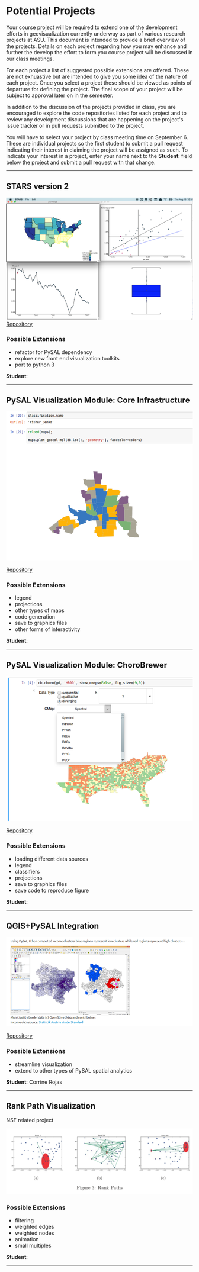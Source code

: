 # Potential Projects

Your course project will be required to extend one of the development efforts in geovisualization currently underway as part of various research projects at ASU. This document is intended to provide a brief overview of the projects. Details on each project regarding how you may enhance and further the develop the effort to form you course project will be discussed in our class meetings.
 
For each project a list of suggested possible extensions are offered. These are not exhuastive but are intended to give you some idea of the nature of each project. Once you select a project these should be viewed as points of departure for defining the project.  The final scope of your project will be subject to approval later on in the semester.


In addition to the discussion of the projects provided in class, you are encouraged to explore the code repositories listed for each project and to review any development discussions that are happening on the project's issue tracker or in pull requests submitted to the project.

You will have to select your project by class meeting time on September 6. These are individual projects so the first student to submit a pull request indicating their interest in claiming the project will be assigned as such. To indicate your interest in a project, enter your name next to the **Student**: field below the project and submit a pull request with that change.

---

## STARS version 2

![stars](figures/projects_stars.png "stars")
[Repository](https://github.com/sjsrey/stars)

### Possible Extensions

- refactor for PySAL dependency
- explore new front end visualization toolkits
- port to python 3


**Student**:

---

## PySAL Visualization Module: Core Infrastructure

![PySAL viz](figures/pysalviz.png "pysalviz")

[Repository](https://github.com/pysal/pysal/pull/844)




### Possible Extensions
- legend
- projections
- other types of maps
- code generation
- save to graphics files
- other forms of interactivity

**Student**:

---

## PySAL Visualization Module: ChoroBrewer

![Choro Brewer](figures/chorobrewer.png "chorobrewer")

[Repository](https://github.com/sjsrey/pysal/tree/choroBrewer/pysal/contrib/viz)

### Possible Extensions

- loading different data sources
- legend
- classifiers
- projections
- save to graphics files
- save code to reproduce figure



**Student**: 

---

## QGIS+PySAL Integration

![QGIS PySAL](figures/qgispysal.png "qgis pysal")

[Repository](https://github.com/weikang9009/processing_pysal/tree/integrate)

### Possible Extensions
- streamline visualization 
- extend to other types of PySAL spatial analytics


**Student**: Corrine Rojas

---


## Rank Path Visualization

NSF related project

![Rank Paths](figures/rankpath.png "rankpath")

### Possible Extensions

- filtering
- weighted edges
- weighted nodes
- animation
- small multiples

**Student**:

---

